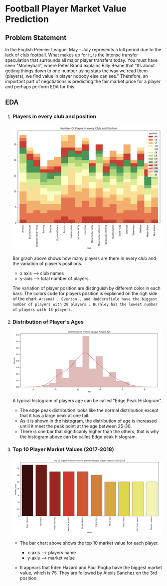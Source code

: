  # Football Player Market Value Prediction

## Problem Statement
In the English Premier League, May - July represents a lull period due to the lack of club football. What makes up for it, is the intense transfer speculation that surrounds all major player transfers today. You must have seen "Moneyball", where Peter Brand explains Billy Beane that "Its about getting things down to one number using stats the way we read them (players), we find value in player nobody else can see." Therefore, an important part of negotiations is predicting the fair market price for a player and perhaps perform EDA for this.

## EDA

1. ### Players in every club and position

    ![clubvsplayers](/figures/clubvsplayers.png)

    Bar graph above shows how many players are there in every club and the variation of player's positions.
    - x axis --> club names
    - y-axis --> total number of players.

    The variation of player position are distinguish by different color in each bars. The colors code for players position is explained on the righ side of the chart.
    `Arsenal , Everton , and Huddersfield have the biggest number of players with 28 players . Burnley has the lowest number of players with 18 players.`

2. ### Distribution of Player's Ages

    ![playerhist](/figures/playerhist.png)

    A typical histogram of players age can be called "Edge Peak Histogram".
    - The edge peak distribution looks like the normal distribution except that it has a large peak at one tail.
    - As it is shown in the histogram, the distribution of age is increased untill it meet the peak point at the age between 25-30. 
    - There is one bar that significanly higher than the others, that is why the histogram above can be calles Edge peak histogram.


3. ### Top 10 Player Market Values (2017-2018)

    ![top10players](/figures/top10players.png)

    - The bar chart above shows the top 10 market value for each player.
        - x-axis --> players name
        - y-axis --> market value

    - It appears that Eden Hazard and Paul Pogba have the biggest market value, which is 75. They are followed by Alexis Sanchez on the 3rd position.







